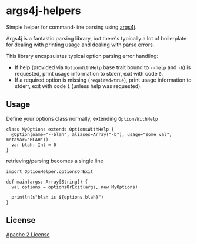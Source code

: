 # args4j-helpers

Simple helper for command-line parsing using [args4j](http://args4j.kohsuke.org/).

Args4j is a fantastic parsing library, but there's typically a lot of boilerplate for dealing with printing usage and dealing with parse errors.

This library encapsulates typical option parsing error handling:

* If help (provided via `OptionWithHelp` base trait bound to `--help` and `-h`) is requested, print usage information to stderr, exit with code `0`.
* If a required option is missing (`required=true`), print usage information to stderr, exit with code `1` (unless help was requested).


## Usage

Define your options class normally, extending `OptionsWithHelp`

```
class MyOptions extends OptionsWithHelp {
  @Option(name="--blah", aliases=Array("-b"), usage="some val", metaVar="BLAH"))
  var blah: Int = 0
}
```

retrieving/parsing becomes a single line

```
import OptionHelper.optionsOrExit

def main(args: Array[String]) {
  val options = optionsOrExit(args, new MyOptions)
  
  println(s"blah is ${options.blah}")
}
```

## License

[Apache 2 License](http://www.apache.org/licenses/LICENSE-2.0.html)